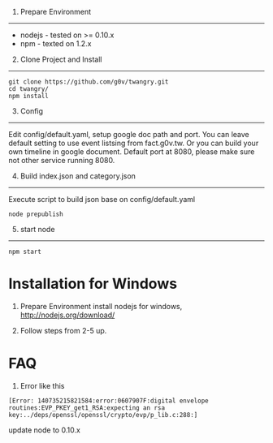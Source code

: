 1. Prepare Environment
-------------------
 - nodejs - tested on >= 0.10.x
 - npm - texted on 1.2.x

2. Clone Project and Install
----------------
```
git clone https://github.com/g0v/twangry.git
cd twangry/
npm install
```
3. Config
---------
Edit config/default.yaml, setup google doc path and port.
You can leave default setting to use event listsing from fact.g0v.tw.
Or you can build your own timeline in google document.
Default port at 8080, please make sure not other service running 8080.

4. Build index.json and category.json
-------------------------------------
Execute script to build json base on config/default.yaml
```
node prepublish
```

5. start node
-------------
```
npm start
```

Installation for Windows
=============

1. Prepare Environment
install nodejs for windows, http://nodejs.org/download/

2. Follow steps from 2-5 up.


FAQ
===
1. Error like this
```
[Error: 140735215821584:error:0607907F:digital envelope routines:EVP_PKEY_get1_RSA:expecting an rsa key:../deps/openssl/openssl/crypto/evp/p_lib.c:288:]
```
update node to 0.10.x

